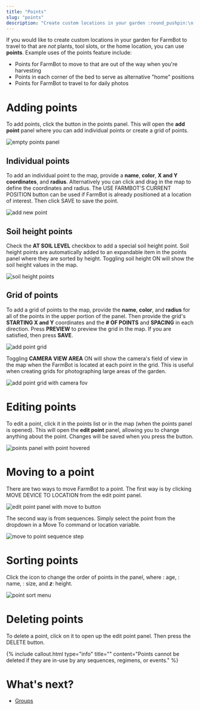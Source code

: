 ```yaml
---
title: "Points"
slug: "points"
description: "Create custom locations in your garden :round_pushpin:\n[Open this panel in the app](https://my.farm.bot/app/designer/points)"
---
```


If you would like to create custom locations in your garden for FarmBot to travel to that are _not_ plants, tool slots, or the home location, you can use **points**. Example uses of the points feature include:

* Points for FarmBot to move to that are out of the way when you're harvesting
* Points in each corner of the bed to serve as alternative "home" positions
* Points for FarmBot to travel to for daily photos

# Adding points
To add points, click the <span class="fb-button fb-teal"><i class='fa fa-plus'></i></span> button in the points panel. This will open the **add point** panel where you can add individual points or create a grid of points.

![empty points panel](_images/empty_points_panel.png)

## Individual points
To add an individual point to the map, provide a **name**, **color**, **X and Y coordinates**, and **radius**. Alternatively you can click and drag in the map to define the coordinates and radius. The <span class="fb-button fb-blue">USE FARMBOT'S CURRENT POSITION</span> button can be used if FarmBot is already positioned at a location of interest. Then click <span class="fb-button fb-green">SAVE</span> to save the point.

![add new point](_images/add_new_point.png)

## Soil height points
Check the **AT SOIL LEVEL** checkbox to add a special soil height point. Soil height points are automatically added to an expandable item in the points panel where they are sorted by height. Toggling soil height <span class="fb-peripheral-on">ON</span> will show the soil height values in the map.

![soil height points](_images/soil_height_points.png)

## Grid of points
To add a grid of points to the map, provide the **name**, **color**, and **radius** for all of the points in the upper portion of the panel. Then provide the grid's **STARTING X and Y** coordinates and the **# OF POINTS** and **SPACING** in each direction. Press **PREVIEW** to preview the grid in the map. If you are satisfied, then press **SAVE**.

![add point grid](_images/add_point_grid.png)

Toggling **CAMERA VIEW AREA** <span class="fb-peripheral-on">ON</span> will show the camera's field of view in the map when the FarmBot is located at each point in the grid. This is useful when creating grids for photographing large areas of the garden.

![add point grid with camera fov](_images/add_point_grid_with_camera_fov.png)

# Editing points
To edit a point, click it in the points list or in the map (when the points panel is opened). This will open the **edit point** panel, allowing you to change anything about the point. Changes will be saved when you press the <i class='fa fa-arrow-left'></i> button.

![points panel with point hovered](_images/points_panel_with_point_hovered.png)

# Moving to a point
There are two ways to move FarmBot to a point. The first way is by clicking <span class="fb-button fb-gray">MOVE DEVICE TO LOCATION</span> from the edit point panel.

![edit point panel with move to button](_images/edit_point_panel_with_move_to_button.png)

The second way is from sequences. Simply select the point from the dropdown in a <span class="fb-step fb-move-absolute">Move To</span> command or location variable.

![move to point sequence step](_images/move_to_point_sequence_step.png)

# Sorting points
Click the <i class='fa fa-search'></i> icon to change the order of points in the panel, where <i class='fa fa-calendar'></i>: age, <i class='fa fa-font'></i>: name, <i class='fa fa-sort-amount-desc'></i>: size, and <b><i>z</i></b>: height.

![point sort menu](_images/point_sort_menu.png)

# Deleting points
To delete a point, click on it to open up the edit point panel. Then press the <span class="fb-button fb-red">DELETE</span> button.

{%
include callout.html
type="info"
title=""
content="Points cannot be deleted if they are in-use by any sequences, regimens, or events."
%}


# What's next?

 * [Groups](groups.md)
